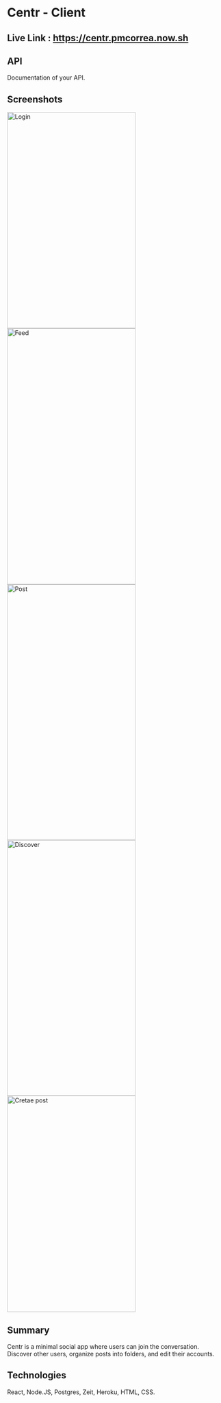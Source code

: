 # Centr - Client

## Live Link : https://centr.pmcorrea.now.sh

## API
Documentation of your API.

## Screenshots
<img src="https://res.cloudinary.com/pmcorrea/image/upload/v1588611914/Center%20Screenshots/login_rohuhm.jpg" alt="Login" width="300" height="504">

<img src="https://res.cloudinary.com/pmcorrea/image/upload/v1588611915/Center%20Screenshots/feed_ryucqo.jpg" alt="Feed" width="300" height="597">

<img src="https://res.cloudinary.com/pmcorrea/image/upload/v1588611915/Center%20Screenshots/post_qoftkz.jpg" alt="Post" width="300" height="596">

<img src="https://res.cloudinary.com/pmcorrea/image/upload/v1588611914/Center%20Screenshots/discover_zvmxzm.jpg" alt="Discover" width="300" height="596">

<img src="https://res.cloudinary.com/pmcorrea/image/upload/v1588611913/Center%20Screenshots/create_post_ytr7sh.jpg" alt="Cretae post" width="300" height="504">

## Summary
Centr is a minimal social app where users can join the conversation. Discover other users, organize posts into folders, and edit their accounts.

## Technologies
React, Node.JS, Postgres, Zeit, Heroku, HTML, CSS.
